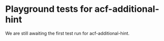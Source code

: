# Playground tests for acf-additional-hint
We are still awaiting the first test run for acf-additional-hint.
